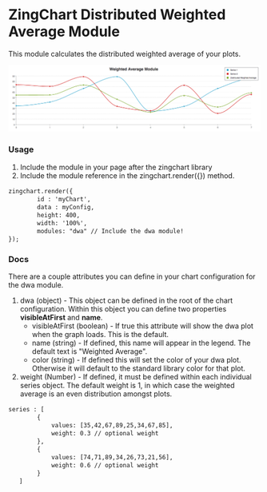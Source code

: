 # ZingChart Distributed Weighted Average Module

This module calculates the distributed weighted average of your plots.

![dwa example](/assets/dwa-example-graph1.png)

### Usage
1. Include the module in your page after the zingchart library
2. Include the module reference in the zingchart.render({}) method.
<pre><code>zingchart.render({
		id : 'myChart',
		data : myConfig,
		height: 400,
		width: '100%',
		modules: "dwa" // Include the dwa module!
});
</code></pre>

### Docs

There are a couple attributes you can define in your chart configuration for the dwa module.

1. dwa (object) - This object can be defined in the root of the chart configuration. Within this object you can define two properties <b>visibleAtFirst</b> and <b>name</b>.
	* visibleAtFirst (boolean) - If true this attribute will show the dwa plot when the graph loads. This is the default.
	* name (string) - If defined, this name will appear in the legend. The default text is "Weighted Average".
    * color (string) - If defined this will set the color of your dwa plot. Otherwise it will default to the standard library color for that plot.
2. weight (Number) - If defined, it must be defined within each individual series object. The default weight is 1, in which case the weighted average is an even distribution amongst plots.
<pre><code>series : [
        {
            values: [35,42,67,89,25,34,67,85],
            weight: 0.3 // optional weight
        },
        {
            values: [74,71,89,34,26,73,21,56],
            weight: 0.6 // optional weight
        }
   ]
</code></pre>

